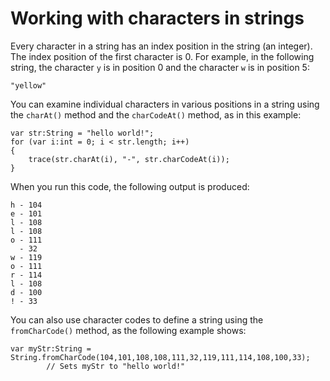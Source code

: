 # Working with characters in strings

Every character in a string has an index position in the string (an integer).
The index position of the first character is 0. For example, in the following
string, the character `y` is in position 0 and the character `w` is in position
5:

    "yellow"

You can examine individual characters in various positions in a string using the
`charAt()` method and the `charCodeAt()` method, as in this example:

    var str:String = "hello world!";
    for (var i:int = 0; i < str.length; i++)
    {
        trace(str.charAt(i), "-", str.charCodeAt(i));
    }

When you run this code, the following output is produced:

    h - 104
    e - 101
    l - 108
    l - 108
    o - 111
      - 32
    w - 119
    o - 111
    r - 114
    l - 108
    d - 100
    ! - 33

You can also use character codes to define a string using the `fromCharCode()`
method, as the following example shows:

    var myStr:String = String.fromCharCode(104,101,108,108,111,32,119,111,114,108,100,33);
            // Sets myStr to "hello world!"
